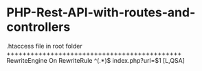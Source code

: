 # PHP-Rest-API-with-routes-and-controllers

.htaccess file in root folder
++++++++++++++++++++++++++++++++++++++++++++
RewriteEngine On
RewriteRule ^(.*)$ index.php?url=$1 [L,QSA]
